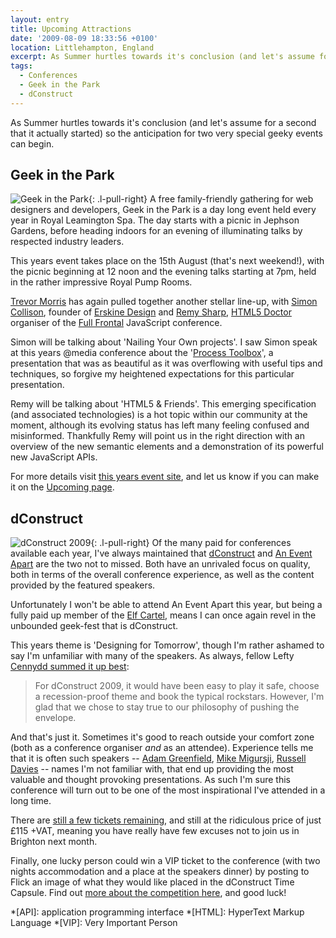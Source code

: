```yaml
---
layout: entry
title: Upcoming Attractions
date: '2009-08-09 18:33:56 +0100'
location: Littlehampton, England
excerpt: As Summer hurtles towards it's conclusion (and let's assume for a second that it actually started) so the anticipation for two very special geeky events can begin.
tags:
  - Conferences
  - Geek in the Park
  - dConstruct
---
```

As Summer hurtles towards it's conclusion (and let's assume for a second that it actually started) so the anticipation for two very special geeky events can begin.

## Geek in the Park
![Geek in the Park](/assets/images/2009/08/upcoming_attractions_geek_in_the_park.png){: .l-pull-right} A free family-friendly gathering for web designers and developers, Geek in the Park is a day long event held every year in Royal Leamington Spa. The day starts with a picnic in Jephson Gardens, before heading indoors for an evening of illuminating talks by respected industry leaders.

This years event takes place on the 15th August (that's next weekend!), with the picnic beginning at 12 noon and the evening talks starting at 7pm, held in the rather impressive Royal Pump Rooms.

[Trevor Morris][1] has again pulled together another stellar line-up, with [Simon Collison][2], founder of [Erskine Design][3] and [Remy Sharp][4], [HTML5 Doctor][5] organiser of the [Full Frontal][6] JavaScript conference.

Simon will be talking about 'Nailing Your Own projects'. I saw Simon speak at this years @media conference about the '[Process Toolbox][7]', a presentation that was as beautiful as it was overflowing with useful tips and techniques, so forgive my heightened expectations for this particular presentation.

Remy will be talking about 'HTML5 & Friends'. This emerging specification (and associated technologies) is a hot topic within our community at the moment, although its evolving status has left many feeling confused and misinformed. Thankfully Remy will point us in the right direction with an overview of the new semantic elements and a demonstration of its powerful new JavaScript APIs.

For more details visit [this years event site][8], and let us know if you can make it on the [Upcoming page][9].

## dConstruct
![dConstruct 2009](/assets/images/2009/08/upcoming_attractions_dconstruct.png){: .l-pull-right} Of the many paid for conferences available each year, I've always maintained that [dConstruct][10] and [An Event Apart][11] are the two not to missed. Both have an unrivaled focus on quality, both in terms of the overall conference experience, as well as the content provided by the featured speakers.

Unfortunately I won't be able to attend An Event Apart this year, but being a fully paid up member of the [Elf Cartel][12], means I can once again revel in the unbounded geek-fest that is dConstruct.

This years theme is 'Designing for Tomorrow', though I'm rather ashamed to say I'm unfamiliar with many of the speakers. As always, fellow Lefty [Cennydd summed it up best][13]:

> For dConstruct 2009, it would have been easy to play it safe, choose a recession-proof theme and book the typical rockstars. However, I'm glad that we chose to stay true to our philosophy of pushing the envelope.

And that's just it. Sometimes it's good to reach outside your comfort zone (both as a conference organiser *and* as an attendee). Experience tells me that it is often such speakers -- [Adam Greenfield][14], [Mike Migursji][15], [Russell Davies][16] -- names I'm not familiar with, that end up providing the most valuable and thought provoking presentations. As such I'm sure this conference will turn out to be one of the most inspirational I've attended in a long time.

There are [still a few tickets remaining][17], and still at the ridiculous price of just £115 +VAT, meaning you have really have few excuses not to join us in Brighton next month.

Finally, one lucky person could win a VIP ticket to the conference (with two nights accommodation and a place at the speakers dinner) by posting to Flick an image of what they would like placed in the dConstruct Time Capsule. Find out [more about the competition here][18], and good luck!

[1]: http://trovster.com/
[2]: http://www.colly.com/
[3]: http://erskinedesign.com/
[4]: http://remysharp.com/
[5]: http://html5doctor.com/
[6]: http://2009.full-frontal.org/
[7]: http://www.colly.com/comments/media2009_the_process_toolbox/
[8]: http://2009.geekinthepark.co.uk/
[9]: http://upcoming.yahoo.com/event/2921781/
[10]: http://2009.dconstruct.org/
[11]: http://aneventapart.com/
[12]: http://clearleft.com/
[13]: http://www.cennydd.co.uk/2009/dconstruct-2009---designing-for-tomorrow/
[14]: http://2009.dconstruct.org/schedule/adamgreenfield/
[15]: http://2009.dconstruct.org/schedule/mikemigurski/
[16]: http://2009.dconstruct.org/schedule/russelldavies/
[17]: http://dconstruct09.eventbrite.com/
[18]: http://2009.dconstruct.org/capsule/

*[API]: application programming interface
*[HTML]: HyperText Markup Language
*[VIP]: Very Important Person
